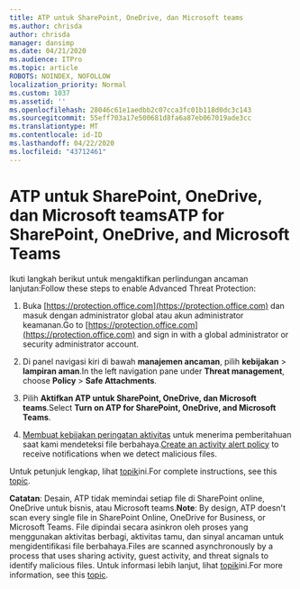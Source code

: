 ```yaml
---
title: ATP untuk SharePoint, OneDrive, dan Microsoft teams
ms.author: chrisda
author: chrisda
manager: dansimp
ms.date: 04/21/2020
ms.audience: ITPro
ms.topic: article
ROBOTS: NOINDEX, NOFOLLOW
localization_priority: Normal
ms.custom: 1037
ms.assetid: ''
ms.openlocfilehash: 28046c61e1aedbb2c07cca3fc01b118d0dc3c143
ms.sourcegitcommit: 55eff703a17e500681d8fa6a87eb067019ade3cc
ms.translationtype: MT
ms.contentlocale: id-ID
ms.lasthandoff: 04/22/2020
ms.locfileid: "43712461"
---
```

# <a name="atp-for-sharepoint-onedrive-and-microsoft-teams"></a><span data-ttu-id="ca612-102">ATP untuk SharePoint, OneDrive, dan Microsoft teams</span><span class="sxs-lookup"><span data-stu-id="ca612-102">ATP for SharePoint, OneDrive, and Microsoft Teams</span></span>

<span data-ttu-id="ca612-103">Ikuti langkah berikut untuk mengaktifkan perlindungan ancaman lanjutan:</span><span class="sxs-lookup"><span data-stu-id="ca612-103">Follow these steps to enable Advanced Threat Protection:</span></span>

1. <span data-ttu-id="ca612-104">Buka [https://protection.office.com](https://protection.office.com) dan masuk dengan administrator global atau akun administrator keamanan.</span><span class="sxs-lookup"><span data-stu-id="ca612-104">Go to [https://protection.office.com](https://protection.office.com) and sign in with a global administrator or security administrator account.</span></span>

2. <span data-ttu-id="ca612-105">Di panel navigasi kiri di bawah **manajemen ancaman**, pilih **kebijakan** \> **lampiran aman**.</span><span class="sxs-lookup"><span data-stu-id="ca612-105">In the left navigation pane under **Threat management**, choose **Policy** \> **Safe Attachments**.</span></span>

3. <span data-ttu-id="ca612-106">Pilih **Aktifkan ATP untuk SharePoint, OneDrive, dan Microsoft teams**.</span><span class="sxs-lookup"><span data-stu-id="ca612-106">Select **Turn on ATP for SharePoint, OneDrive, and Microsoft Teams**.</span></span>

4. <span data-ttu-id="ca612-107">[Membuat kebijakan peringatan aktivitas](https://docs.microsoft.com/office365/securitycompliance/create-activity-alerts) untuk menerima pemberitahuan saat kami mendeteksi file berbahaya.</span><span class="sxs-lookup"><span data-stu-id="ca612-107">[Create an activity alert policy](https://docs.microsoft.com/office365/securitycompliance/create-activity-alerts) to receive notifications when we detect malicious files.</span></span>

<span data-ttu-id="ca612-108">Untuk petunjuk lengkap, lihat [topik](https://docs.microsoft.com/office365/securitycompliance/turn-on-atp-for-spo-odb-and-teams)ini.</span><span class="sxs-lookup"><span data-stu-id="ca612-108">For complete instructions, see this [topic](https://docs.microsoft.com/office365/securitycompliance/turn-on-atp-for-spo-odb-and-teams).</span></span>

<span data-ttu-id="ca612-109">**Catatan**: Desain, ATP tidak memindai setiap file di SharePoint online, OneDrive untuk bisnis, atau Microsoft teams.</span><span class="sxs-lookup"><span data-stu-id="ca612-109">**Note**: By design, ATP doesn't scan every single file in SharePoint Online, OneDrive for Business, or Microsoft Teams.</span></span> <span data-ttu-id="ca612-110">File dipindai secara asinkron oleh proses yang menggunakan aktivitas berbagi, aktivitas tamu, dan sinyal ancaman untuk mengidentifikasi file berbahaya.</span><span class="sxs-lookup"><span data-stu-id="ca612-110">Files are scanned asynchronously by a process that uses sharing activity, guest activity, and threat signals to identify malicious files.</span></span> <span data-ttu-id="ca612-111">Untuk informasi lebih lanjut, lihat [topik](https://docs.microsoft.com/office365/securitycompliance/atp-for-spo-odb-and-teams)ini.</span><span class="sxs-lookup"><span data-stu-id="ca612-111">For more information, see this [topic](https://docs.microsoft.com/office365/securitycompliance/atp-for-spo-odb-and-teams).</span></span>
